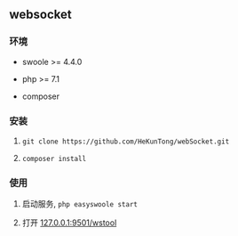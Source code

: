 ## websocket

### 环境 

- swoole >= 4.4.0

- php >= 7.1

- composer

### 安装

1. ``` git clone https://github.com/HeKunTong/webSocket.git ```

2. ``` composer install ```

### 使用

1. 启动服务, ``` php easyswoole start ```

2. 打开 [127.0.0.1:9501/wstool](http://127.0.0.1:9501/wstool)
 
